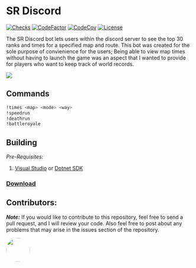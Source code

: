 # SR Discord

[![Checks](https://img.shields.io/github/check-runs/Iswenzz/SR-Discord/master?logo=github)](https://github.com/Iswenzz/SR-Discord/actions)
[![CodeFactor](https://img.shields.io/codefactor/grade/github/Iswenzz/SR-Discord?label=codefactor&logo=codefactor)](https://www.codefactor.io/repository/github/iswenzz/SR-Discord)
[![CodeCov](https://img.shields.io/codecov/c/github/Iswenzz/SR-Discord?label=codecov&logo=codecov)](https://codecov.io/gh/Iswenzz/SR-Discord)
[![License](https://img.shields.io/github/license/Iswenzz/SR-Discord?color=blue&logo=gitbook&logoColor=white)](https://github.com/Iswenzz/SR-Discord/blob/master/LICENSE)

The SR Discord bot lets users within the discord server to see the top 30 ranks and times for a specified map and route. 
This bot was created for the sole purpose of convienience for the users; Being able to view map times without having to launch the game was an aspect that I wanted to provide for players who want to keep track of world records. 

![](https://i.imgur.com/vFeTvnX.png)

## Commands
```sh
!times <map> <mode> <way>
!speedrun
!deathrun
!battleroyale
```

## Building
_Pre-Requisites:_
1. [Visual Studio](https://visualstudio.microsoft.com/) or [Dotnet SDK](https://dotnet.microsoft.com/download)

### [Download](https://github.com/Iswenzz/SR-Discord/releases)

## Contributors:
***Note:*** If you would like to contribute to this repository, feel free to send a pull request, and I will review your code. Also feel free to post about any problems that may arise in the issues section of the repository.

<a href="https://github.com/SheepWizard"><img src="https://avatars3.githubusercontent.com/u/8878844?s=100&v=4" height=64 style="border-radius: 50%"></a>
